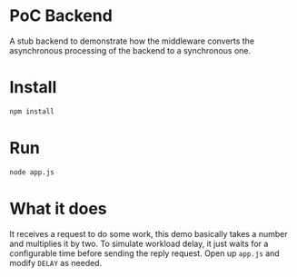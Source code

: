 # PoC Backend

A stub backend to demonstrate how the middleware converts the asynchronous processing of the backend to a
synchronous one.

# Install
```sh
npm install
```

# Run
```sh
node app.js
```

# What it does

It receives a request to do some work, this demo basically takes a number and multiplies it by two. To simulate
workload delay, it just waits for a configurable time before sending the reply request. Open up `app.js` and modify
`DELAY` as needed.


